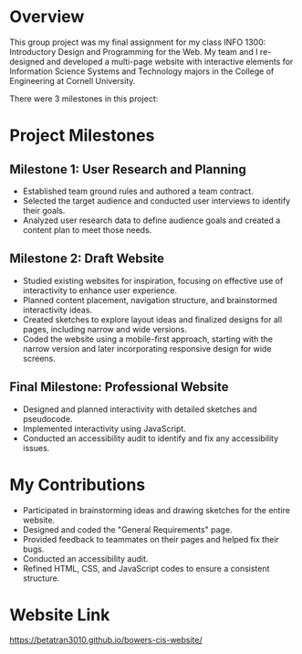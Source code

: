 # Overview
This group project was my final assignment for my class INFO 1300: Introductory Design and Programming for the Web. My team and I re-designed and developed a multi-page website with interactive elements for Information Science Systems and Technology majors in the College of Engineering at Cornell University. 

There were 3 milestones in this project: 

# Project Milestones
## Milestone 1: User Research and Planning
- Established team ground rules and authored a team contract.
- Selected the target audience and conducted user interviews to identify their goals.
- Analyzed user research data to define audience goals and created a content plan to meet those needs.

## Milestone 2: Draft Website 
- Studied existing websites for inspiration, focusing on effective use of interactivity to enhance user experience.
- Planned content placement, navigation structure, and brainstormed interactivity ideas.
- Created sketches to explore layout ideas and finalized designs for all pages, including narrow and wide versions.
- Coded the website using a mobile-first approach, starting with the narrow version and later incorporating responsive design for wide screens.

## Final Milestone: Professional Website
- Designed and planned interactivity with detailed sketches and pseudocode. 
- Implemented interactivity using JavaScript.
- Conducted an accessibility audit to identify and fix any accessibility issues.

# My Contributions 
- Participated in brainstorming ideas and drawing sketches for the entire website.
- Designed and coded the "General Requirements" page.
- Provided feedback to teammates on their pages and helped fix their bugs.
- Conducted an accessibility audit.
- Refined HTML, CSS, and JavaScript codes to ensure a consistent structure.

# Website Link 
<https://betatran3010.github.io/bowers-cis-website/>